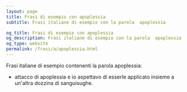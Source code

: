 ```yaml
---
layout: page
title: Frasi di esempio con apoplessia 
subtitle: Frasi italiane di esempio con la parola  apoplessia

og_title: Frasi di esempio con apoplessia 
og_description: Frasi italiane di esempio con la parola  apoplessia
og_type: website
permalink: /frasi/a/apoplessia.html
---
```


Frasi italiane di esempio contenenti la parola apoplessia:


- attacco di apoplessia e io aspettavo di esserle applicato insieme a un'altra dozzina di sanguisughe.

